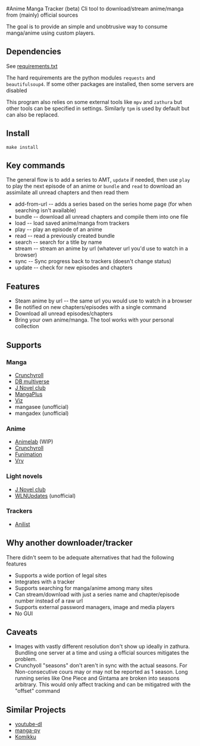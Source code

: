 #Anime Manga Tracker (beta)
Cli tool to download/stream anime/manga from (mainly) official sources

The goal is to provide an simple and unobtrusive way to consume manga/anime using custom players.


## Dependencies
See [requirements.txt](requirements.txt)

The hard requirements are the python modules `requests` and `beautifulsoup4`. If some other packages are installed, then some servers are disabled

This program also relies on some external tools like `mpv` and `zathura` but other tools can be specified in settings. Similarly `tpm` is used by default but can also be replaced.
## Install
```
make install
```
## Key commands
The general flow is to add a series to AMT, `update` if needed, then use `play` to play the next episode of an anime or `bundle` and `read`  to download an assimilate all unread chapters and then read them
* add-from-url -- adds a series based on the series home page (for when searching isn't available)
* bundle -- download all unread chapters and compile them into one file
* load -- load saved anime/manga from trackers
* play -- play an episode of an anime
* read -- read a previously created bundle
* search -- search for a title by name
* stream -- stream an anime by url (whatever url you'd use to watch in a browser)
* sync -- Sync progress back to trackers (doesn't change status)
* update -- check for new episodes and chapters

## Features
* Steam anime by url -- the same url you would use to watch in a browser
* Be notified on new chapters/episodes with a single command
* Download all unread episodes/chapters
* Bring your own anime/manga. The tool works with your personal collection

## Supports
### Manga
* [Crunchyroll](https://crunchyroll.com)
* [DB multiverse](https://www.dragonball-multiverse.com)
* [J Novel club](https://j-novel.club/)
* [MangaPlus](https://mangaplus.shueisha.co.jp)
* [Viz](http://viz.com)
* mangasee (unofficial)
* mangadex (unofficial)

### Anime
* [Animelab](https://animelab.com/) (WIP)
* [Crunchyroll](https://crunchyroll.com)
* [Funimation](https://funimation.com)
* [Vrv](https://vrv.co)

### Light novels
* [J Novel club](https://j-novel.club/)
* [WLNUpdates](https://www.wlnupdates.com/) (unofficial)

### Trackers
* [Anilist](https://anilist.co/home)

## Why another downloader/tracker
There didn't seem to be adequate alternatives that had the following features
* Supports a wide portion of legal sites
* Integrates with a tracker
* Supports searching for manga/anime among many sites
* Can stream/download with just a series name and chapter/episode number instead of a raw url
* Supports external password managers, image and media players
* No GUI

## Caveats
* Images with vastly different resolution don't show up ideally in zathura. Bundling one server at a time and using a official sources mitigates the problem.
* Crunchyoll "seasons" don't aren't in sync with the actual seasons. For Non-consecutive cours may or may not be reported as 1 season. Long running series like One Piece and Gintama are broken into seasons arbitrary. This would only affect tracking and can be mitigatred with the "offset" command

## Similar Projects
* [youtube-dl](https://github.com/ytdl-org/youtube-dl)
* [manga-py](https://github.com/manga-py/manga-py)
* [Komikku](https://gitlab.com/valos/Komikku)

